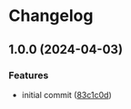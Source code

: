 # Changelog

## 1.0.0 (2024-04-03)


### Features

* initial commit ([83c1c0d](https://github.com/yudai-nkt/satori-factory/commit/83c1c0d6b516031d9cb4f66696c7eda1d582ffa0))
